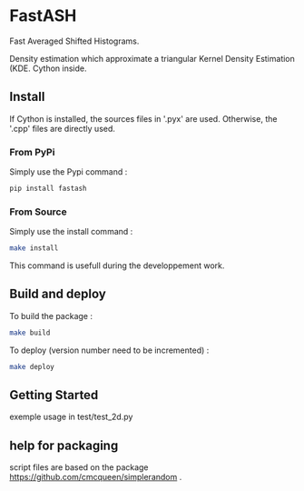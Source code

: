 # FastASH
Fast Averaged Shifted Histograms.

Density estimation which approximate a triangular Kernel Density Estimation (KDE.
Cython inside.


## Install

If Cython is installed, the sources files in '.pyx' are used. Otherwise, the '.cpp' files are directly used.

### From PyPi

Simply use the Pypi command :

```bash
pip install fastash 
```

### From Source

Simply use the install command :

```bash
make install
```

This command is usefull during the developpement work.

## Build and deploy

To build the package :
```bash
make build
```

To deploy (version number need to be incremented) :
```bash
make deploy
```

## Getting Started

exemple usage in test/test_2d.py

## help for packaging

script files are based on the package https://github.com/cmcqueen/simplerandom .

